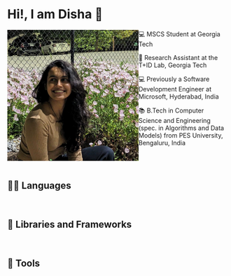 # Hi!, I am Disha 👋 
<img align = "left" src="./my_image.jpg" width=300>

<p align="left">💻 MSCS Student at Georgia Tech </p>
<p align="left">🔭 Research Assistant at the T+ID Lab, Georgia Tech </p>
<p align="left">💻 Previously a Software Development Engineer at Microsoft, Hyderabad, India </p>
<p align="left">📚 B.Tech in Computer Science and Engineering (spec. in Algorithms and Data Models) from PES University, Bengaluru, India </p>

<br><br>

## 👨‍💻 Languages
<a href=""><img alt="" src="https://img.shields.io/badge/C++-EAC7C7?style=for-the-badge&logo=cplusplus&logoColor=00599C" /></a>
<a href=""><img alt="" src="https://img.shields.io/badge/Python-F7F5EB?style=for-the-badge&logo=python&logoColor=3776AB" /></a>
<a href=""><img alt="" src="https://img.shields.io/badge/Java-E0234E?style=for-the-badge&logo=java&logoColor=white" /></a>
<a href=""><img alt="" src="https://img.shields.io/badge/C-8294C4?style=for-the-badge&logo=c&logoColor=A8B9CC" /></a>
<a href=""><img alt="" src="https://img.shields.io/badge/HTML-ACB1D6?style=for-the-badge&logo=html5&logoColor=E34F26" /></a>
<a href=""><img alt="" src="https://img.shields.io/badge/JavaScript-141526?style=for-the-badge&logo=javascript&logoColor=F7DF1E" /></a>
<a href=""><img alt="" src="https://img.shields.io/badge/PHP-E6484F?style=for-the-badge&logo=php&logoColor=FFEAD2" /></a>
<a href=""><img alt="" src="https://img.shields.io/badge/Node.js-BCEAD5?style=for-the-badge&logo=nodedotjs&logoColor=339933" /></a>
<a href=""><img alt="" src="https://img.shields.io/badge/React-9BABB8?style=for-the-badge&logo=react&logoColor=61DAFB" /></a>
<a href=""><img alt="" src="https://img.shields.io/badge/CSS-A1CA03?style=for-the-badge&logo=css3&logoColor=1572B6" /></a>
<a href=""><img alt="" src="https://img.shields.io/badge/TypeScript-FF8700?style=for-the-badge&logo=typescript&logoColor=3178C6" /></a>


## 🧰 Libraries and Frameworks
<a href=""><img alt="" src="https://img.shields.io/badge/Numpy-777BB4?style=for-the-badge&logo=numpy&logoColor=white" /></a>
<a href=""><img alt="" src="https://img.shields.io/badge/Pandas-2C2D72?style=for-the-badge&logo=pandas&logoColor=white" /></a>
<a href=""><img alt="" src="https://img.shields.io/badge/SciPy-654FF0?style=for-the-badge&logo=SciPy&logoColor=white" /></a>
<a href=""><img alt="" src="https://img.shields.io/badge/scikit_learn-F7931E?style=for-the-badge&logo=scikit-learn&logoColor=white" /></a>
<a href=""><img alt="" src="https://img.shields.io/badge/Flask-75AADB?style=for-the-badge&logo=flask&logoColor=white" /></a>
<a href=""><img alt="" src="https://img.shields.io/badge/Selenium-6E9F18?style=for-the-badge&logo=Selenium&logoColor=white" /></a>

## 🔧 Tools
<a href=""><img alt="" src="https://img.shields.io/badge/Git-EF9421?style=for-the-badge&logo=git&logoColor=white" /></a>
<a href=""><img alt="" src="https://img.shields.io/badge/GitHub-263238?style=for-the-badge&logo=github&logoColor=white" /></a>
<a href=""><img alt="" src="https://img.shields.io/badge/Docker-2CA5E0?style=for-the-badge&logo=docker&logoColor=white" /></a>
<a href=""><img alt="" src="https://img.shields.io/badge/conda-21B573.svg?&style=for-the-badge&logo=anaconda&logoColor=white" /></a>
<a href=""><img alt="" src="https://img.shields.io/badge/Jupyter-F37626.svg?&style=for-the-badge&logo=Jupyter&logoColor=white" /></a>
<a href=""><img alt="" src="https://img.shields.io/badge/Postman-DA3940?style=for-the-badge&logo=Postman&logoColor=white" /></a>
<a href=""><img alt="" src="https://img.shields.io/badge/Amazon_AWS-F9DC3E?style=for-the-badge&logo=amazon-aws&logoColor=white" /></a>
<a href=""><img alt="" src="https://img.shields.io/badge/microsoft%20azure-0089D6?style=for-the-badge&logo=microsoft-azure&logoColor=white" /></a>
<a href=""><img alt="" src="https://img.shields.io/badge/Google_Cloud-4285F4?style=for-the-badge&logo=google-cloud&logoColor=white" /></a>
<a href=""><img alt="" src="https://img.shields.io/badge/MySQL-4A5F88?style=for-the-badge&logo=mysql&logoColor=white" /></a>
<a href=""><img alt="" src="https://img.shields.io/badge/PostgreSQL-316192?style=for-the-badge&logo=postgresql&logoColor=white" /></a>
<a href=""><img alt="" src="https://img.shields.io/badge/MongoDB-4EA94B?style=for-the-badge&logo=mongodb&logoColor=white" /></a>
<a href=""><img alt="" src="https://img.shields.io/badge/Visual_Studio_Code-0078D4?style=for-the-badge&logo=visual%20studio%20code&logoColor=white" /></a>
<a href=""><img alt="" src="https://img.shields.io/badge/Colab-F9AB00?style=for-the-badge&logo=googlecolab&color=525252" /></a>
<a href=""><img alt="" src="https://img.shields.io/badge/Arduino_IDE-00979D?style=for-the-badge&logo=arduino&logoColor=white" /></a>
<a href=""><img alt="" src="https://img.shields.io/badge/Canva-%2300C4CC.svg?&style=for-the-badge&logo=Canva&logoColor=white" /></a>
<a href=""><img alt="" src="https://img.shields.io/badge/LaTeX-47A141?style=for-the-badge&logo=LaTeX&logoColor=white" /></a>
<a href=""><img alt="" src="https://img.shields.io/badge/Overleaf-1CAAD9?style=for-the-badge&logo=Overleaf&logoColor=white" /></a>
<a href=""><img alt="" src="https://img.shields.io/badge/Figma-8EC3B0?style=for-the-badge&logo=figma&logoColor=F24E1E" /></a>
